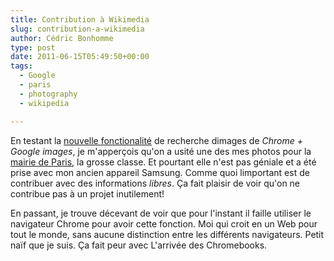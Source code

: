 ```yaml
---
title: Contribution à Wikimedia
slug: contribution-a-wikimedia
author: Cédric Bonhomme
type: post
date: 2011-06-15T05:49:50+00:00
tags:
  - Google
  - paris
  - photography
  - wikipedia

---
```

En testant la [nouvelle fonctionalité][1] de recherche dimages de
_Chrome + Google images_, je m'apperçois qu'on a usité une des mes photos pour la
[mairie de Paris][2], la grosse classe. Et pourtant elle n'est pas géniale et a été
prise avec mon ancien appareil Samsung. Comme quoi limportant est de contribuer avec
des informations _libres_. Ça fait plaisir de voir qu'on ne contribue pas à un projet
inutilement!

En passant, je trouve décevant de voir que pour l'instant il faille utiliser le
navigateur Chrome pour avoir cette fonction. Moi qui croit en un Web pour tout le monde,
sans aucune distinction entre les différents navigateurs. Petit naïf que je suis.
Ça fait peur avec L'arrivée des Chromebooks.

 [1]: http://images.google.com
 [2]: http://fr.wikipedia.org/wiki/Hôtel_de_ville_de_Paris
